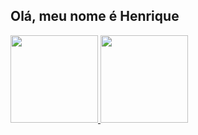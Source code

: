 ## Olá, meu nome é Henrique

<div>
  <a href="https://github.com/Henrique0112">
  <img height = "140em" src="https://github-readme-stats.vercel.app/api?username=HenriquePapai&show_icons=true&theme=tokyonight"/>
  <img height = "140em" src="https://github-readme-stats.vercel.app/api/top-langs/?username=HenriquePapai&layout=compact&theme=tokyonight"/> 
</div>

<!--

- 🔭 I’m currently working on ...
- 🌱 I’m currently learning ...
- 🤔 I’m looking for help with ...
- 📫 How to reach me: ...
- 😄 Pronouns: ...
-->

